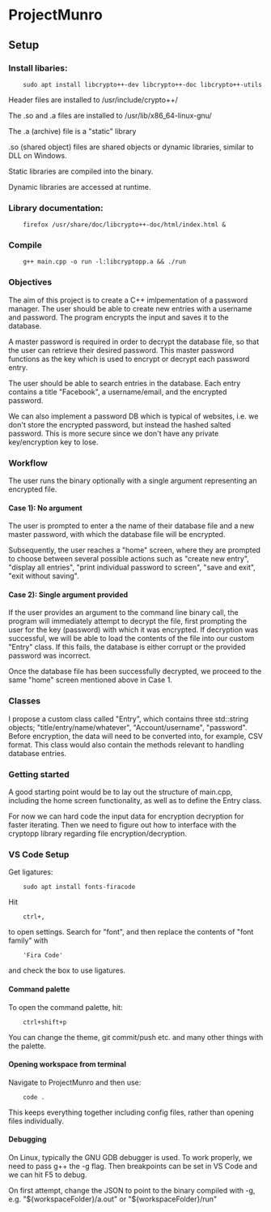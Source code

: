 # ProjectMunro

## Setup

### Install libaries:

```
	sudo apt install libcrypto++-dev libcrypto++-doc libcrypto++-utils
```
Header files are installed to /usr/include/crypto++/

The .so and .a files are installed to /usr/lib/x86_64-linux-gnu/

The .a (archive) file is a "static" library

.so (shared object) files are shared objects or dynamic libraries, similar to DLL on Windows.

Static libraries are compiled into the binary.

Dynamic libraries are accessed at runtime.

### Library documentation:

```
	firefox /usr/share/doc/libcrypto++-doc/html/index.html &
```
### Compile

```
	g++ main.cpp -o run -l:libcryptopp.a && ./run
```

### Objectives
The aim of this project is to create a C++ imlpementation
of a password manager. The user should be able to create new
entries with a username and password. The program encrypts 
the input and saves it to the database.

A master password is required in order to decrypt the database
file, so that the user can retrieve their desired password. This
master password functions as the key which is used to encrypt
or decrypt each password entry.

The user should be able to search entries in the database.
Each entry contains a title "Facebook", a username/email,
and the encrypted password.

We can also implement a password DB which is typical of websites,
i.e. we don't store the encrypted password, but instead the hashed
salted password. This is more secure since we don't have any private
key/encryption key to lose.

### Workflow
The user runs the binary optionally with a single argument representing
an encrypted file.

#### Case 1): No argument
The user is prompted to enter a the name of their database file and a
new master password, with which the database file will be encrypted.

Subsequently, the user reaches a "home" screen, where they are prompted
to choose between several possible actions such as "create new entry",
"display all entries", "print individual password to screen", "save and exit",
"exit without saving".

#### Case 2): Single argument provided
If the user provides an argument to the command line binary call, the program
will immediately attempt to decrypt the file, first prompting the user for
the key (password) with which it was encrypted. If decryption was successful,
we will be able to load the contents of the file into our custom "Entry" class.
If this fails, the database is either corrupt or the provided password was incorrect.

Once the database file has been successfully decrypted, we proceed to the same
"home" screen mentioned above in Case 1.

### Classes
I propose a custom class called "Entry", which contains three std::string objects;
"title/entry/name/whatever", "Account/username", "password". Before encryption,
the data will need to be converted into, for example, CSV format. This class would
also contain the methods relevant to handling database entries.

### Getting started
A good starting point would be to lay out the structure of main.cpp, including the
home screen functionality, as well as to define the Entry class.

For now we can hard code the input data for encryption decryption for faster iterating.
Then we need to figure out how to interface with the cryptopp library regarding file
encryption/decryption.

### VS Code Setup

Get ligatures:
```
	sudo apt install fonts-firacode
```
Hit
```
	ctrl+,
```
to open settings. Search for "font", and then replace the contents of "font family"
with
```
	'Fira Code'
```
and check the box to use ligatures.

#### Command palette
To open the command palette, hit:
```
	ctrl+shift+p
```

You can change the theme, git commit/push etc. and many other things
with the palette.

#### Opening workspace from terminal
Navigate to ProjectMunro and then use:
```
	code .
```
This keeps everything together including config files, rather than opening
files individually.

#### Debugging
On Linux, typically the GNU GDB debugger is used.
To work properly, we need to pass g++ the -g flag.
Then breakpoints can be set in VS Code and we can hit F5
to debug.

On first attempt, change the JSON to point to the binary
compiled with -g, e.g. "${workspaceFolder}/a.out"
or "${workspaceFolder}/run"